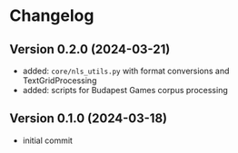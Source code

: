 Changelog
=========

Version 0.2.0 (2024-03-21)
--------------------------

* added: `core/nls_utils.py` with format conversions and TextGridProcessing
* added: scripts for Budapest Games corpus processing

Version 0.1.0 (2024-03-18)
--------------------------

* initial commit
